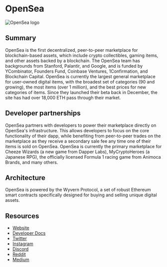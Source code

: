# OpenSea

![OpenSea logo](https://files.readme.io/f41ce42-opensea-logo-full-colored-blue.png)

## Summary

OpenSea is the first decentralized, peer-to-peer marketplace for blockchain-based assets, which include crypto collectibles, gaming items, and other assets backed by a blockchain. The OpenSea team has backgrounds from Stanford, Palantir, and Google, and is funded by YCombinator, Founders Fund, Coinbase Ventures, 1Confirmation, and Blockchain Capital. OpenSea is currently the largest general marketplace for user-owned digital items, with the broadest set of categories (90 and growing), the most items (over 1 million), and the best prices for new categories of items. Since they launched their beta back in December, the site has had over 18,000 ETH pass through their market.

## Developer partnerships

OpenSea partners with developers to power their marketplace directly on OpenSea's infrastructure. This allows developers to focus on the core functionality of their dapp, while benefiting from peer-to-peer trades on the marketplace as they receive a secondary sale fee any time one of their items is sold on OpenSea. OpenSea is currently the primary marketplace for Cheeze Wizards (a new game from Dapper Labs), MyCryptoHeroes (a Japanese RPG), the officially licensed Formula 1 racing game from Animoca Brands, and many others.

## Architecture

OpenSea is powered by the Wyvern Protocol, a set of robust Ethereum smart contracts specifically designed for buying and selling unique digital assets.

## Resources

* [Website](https://opensea.io/)
* [Developer Docs](https://docs.opensea.io/docs/)
* [Twitter](https://twitter.com/projectopensea)
* [Instagram](https://www.instagram.com/projectopensea/)
* [Discord](https://discord.gg/ga8EJbv)
* [Reddit](https://www.reddit.com/r/opensea/)
* [Medium](https://medium.com/opensea)

